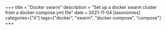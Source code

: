 +++
title = "Docker swarm"
description = "Set up a docker swarm cluster from a docker-compose.yml file"
date = 2021-11-04
[taxonomies]
categories=["it"]
tags=["docker", "swarm", "docker-compose", "compose"]
+++
